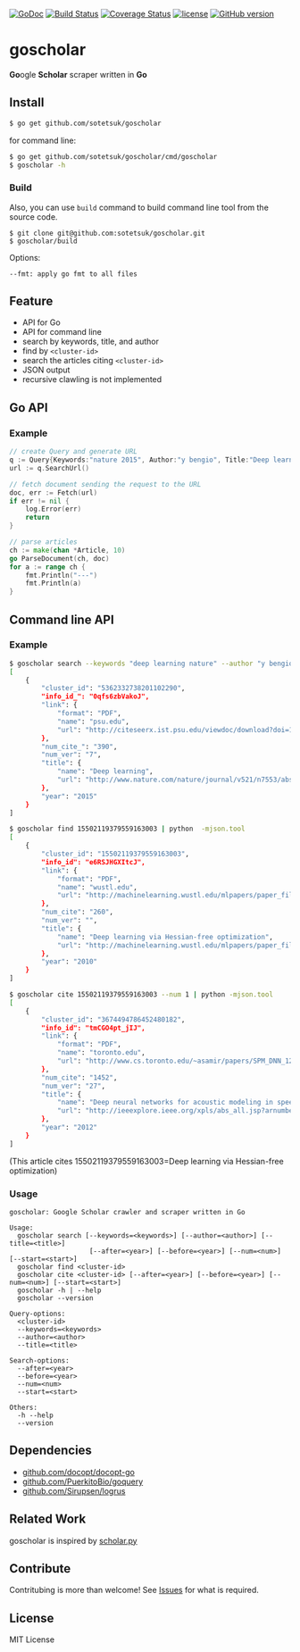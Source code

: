 [![GoDoc](https://godoc.org/github.com/sotetsuk/goscholar?status.svg)](https://godoc.org/github.com/sotetsuk/goscholar)
[![Build Status](https://travis-ci.org/sotetsuk/goscholar.svg?branch=master)](https://travis-ci.org/sotetsuk/goscholar)
[![Coverage Status](https://coveralls.io/repos/github/sotetsuk/goscholar/badge.svg?branch=master)](https://coveralls.io/github/sotetsuk/goscholar?branch=master)
[![license](https://img.shields.io/github/license/mashape/apistatus.svg?maxAge=2592000)]()
[![GitHub version](https://badge.fury.io/gh/sotetsuk%2Fgoscholar.svg)](https://badge.fury.io/gh/sotetsuk%2Fgoscholar)

# goscholar
**Go**ogle **Scholar** scraper written in **Go**


## Install

```sh
$ go get github.com/sotetsuk/goscholar
```

for command line:
 
```sh
$ go get github.com/sotetsuk/goscholar/cmd/goscholar
$ goscholar -h
```

### Build
Also, you can use ```build``` command to  build command line tool from the source code.

```
$ git clone git@github.com:sotetsuk/goscholar.git
$ goscholar/build
```

Options:

```
--fmt: apply go fmt to all files
```

## Feature

- API for Go 
- API for command line
- search by keywords, title, and author
- find by ```<cluster-id>```
- search the articles citing ```<cluster-id>```
- JSON output
- recursive clawling is not implemented

## Go API

### Example

```go
// create Query and generate URL
q := Query{Keywords:"nature 2015", Author:"y bengio", Title:"Deep learning"}
url := q.SearchUrl()

// fetch document sending the request to the URL
doc, err := Fetch(url)
if err != nil {
	log.Error(err)
	return
}

// parse articles
ch := make(chan *Article, 10)
go ParseDocument(ch, doc)
for a := range ch {
	fmt.Println("---")
	fmt.Println(a)
}
```

## Command line API

### Example

```sh
$ goscholar search --keywords "deep learning nature" --author "y bengio" --after 2015 --num 1 | python -mjson.tool
[
    {
        "cluster_id": "5362332738201102290",
        "info_id_": "0qfs6zbVakoJ",
        "link": {
            "format": "PDF",
            "name": "psu.edu",
            "url": "http://citeseerx.ist.psu.edu/viewdoc/download?doi=10.1.1.436.894&rep=rep1&type=pdf"
        },
        "num_cite_": "390",
        "num_ver": "7",
        "title": {
            "name": "Deep learning",
            "url": "http://www.nature.com/nature/journal/v521/n7553/abs/nature14539.html"
        },
        "year": "2015"
    }
] 
```

```sh
$ goscholar find 15502119379559163003 | python  -mjson.tool
[
    {
        "cluster_id": "15502119379559163003",
        "info_id": "e6RSJHGXItcJ",
        "link": {
            "format": "PDF",
            "name": "wustl.edu",
            "url": "http://machinelearning.wustl.edu/mlpapers/paper_files/icml2010_Martens10.pdf"
        },
        "num_cite": "260",
        "num_ver": "",
        "title": {
            "name": "Deep learning via Hessian-free optimization",
            "url": "http://machinelearning.wustl.edu/mlpapers/paper_files/icml2010_Martens10.pdf"
        },
        "year": "2010"
    }
] 
```

```sh
$ goscholar cite 15502119379559163003 --num 1 | python -mjson.tool
[
    {
        "cluster_id": "3674494786452480182",
        "info_id": "tmCGO4pt_jIJ",
        "link": {
            "format": "PDF",
            "name": "toronto.edu",
            "url": "http://www.cs.toronto.edu/~asamir/papers/SPM_DNN_12.pdf"
        },
        "num_cite": "1452",
        "num_ver": "27",
        "title": {
            "name": "Deep neural networks for acoustic modeling in speech recognition: The shared views of four research groups",
            "url": "http://ieeexplore.ieee.org/xpls/abs_all.jsp?arnumber=6296526"
        },
        "year": "2012"
    }
]
```

(This article cites 15502119379559163003=Deep learning via Hessian-free optimization)

### Usage

```
goscholar: Google Scholar crawler and scraper written in Go

Usage:
  goscholar search [--keywords=<keywords>] [--author=<author>] [--title=<title>]
                    [--after=<year>] [--before=<year>] [--num=<num>] [--start=<start>]
  goscholar find <cluster-id>
  goscholar cite <cluster-id> [--after=<year>] [--before=<year>] [--num=<num>] [--start=<start>]
  goscholar -h | --help
  goscholar --version

Query-options:
  <cluster-id>
  --keywords=<keywords>
  --author=<author>
  --title=<title>

Search-options:
  --after=<year>
  --before=<year>
  --num=<num>
  --start=<start>

Others:
  -h --help
  --version
```

## Dependencies

- [github.com/docopt/docopt-go](https://github.com/docopt/docopt-go)
- [github.com/PuerkitoBio/goquery](https://github.com/PuerkitoBio/goquery)
- [github.com/Sirupsen/logrus](https://github.com/PuerkitoBio/goquery)

## Related Work
goscholar is inspired by [scholar.py](https://github.com/ckreibich/scholar.py)

## Contribute
Contritubing is more than welcome! See [Issues](https://github.com/sotetsuk/goscholar/issues) for what is required.

## License
MIT License
